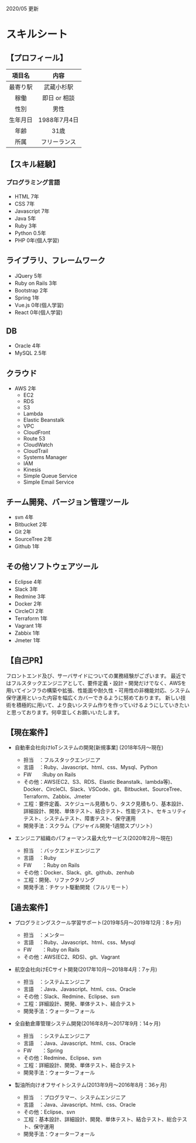 2020/05 更新
# スキルシート

## 【プロフィール】

| 項目名 | 内容 |
|:-----------:|:------------:|
| 最寄り駅 | 武蔵小杉駅 |
| 稼働 | 即日 or 相談 |
| 性別 | 男性 |
| 生年月日 | 1988年7月4日 |
| 年齢 | 31歳 |
| 所属 | フリーランス |

## 【スキル経験】
 
### プログラミング言語
- HTML 7年
- CSS  7年
- Javascript 7年
- Java 5年
- Ruby 3年
- Python 0.5年
- PHP 0年(個人学習)

## ライブラリ、フレームワーク
- JQuery 5年
- Ruby on Rails 3年
- Bootstrap 2年
- Spring 1年
- Vue.js 0年(個人学習)
- React 0年(個人学習)

## DB
- Oracle 4年
- MySQL 2.5年

## クラウド
- AWS 2年
  - EC2
  - RDS
  - S3
  - Lambda
  - Elastic Beanstalk
  - VPC
  - CloudFront
  - Route 53
  - CloudWatch
  - CloudTrail
  - Systems Manager
  - IAM
  - Kinesis
  - Simple Queue Service
  - Simple Email Service

## チーム開発、バージョン管理ツール
- svn 4年
- Bitbucket 2年
- Git 2年
- SourceTree 2年
- Github 1年

## その他ソフトウェアツール
- Eclipse 4年
- Slack 3年
- Redmine 3年
- Docker 2年
- CircleCI 2年
- Terraform 1年
- Vagrant 1年
- Zabbix 1年
- Jmeter 1年

## 【自己PR】
フロントエンド及び、サーバサイドについての業務経験がございます。
最近ではフルスタックエンジニアとして、要件定義・設計・開発だけでなく、AWSを用いてインフラの構築や拡張、性能面や耐久性・可用性の非機能対応、システム保守運用といった内容を幅広くカバーできるように努めております。
新しい技術を積極的に用いて、より良いシステム作りを作っていけるようにしていきたいと思っております。何卒宜しくお願いいたします。

## 【現在案件】

- 自動車会社向けIoTシステムの開発[新規事業] (2018年5月〜現在)
  - 担当　：フルスタックエンジニア
  - 言語　：Ruby、Javascript、html、css、Mysql、Python
  - FW　　:Ruby on Rails
  - その他：AWS(EC2、S3、RDS、Elastic Beanstalk、lambda等)、Docker、CircleCI、Slack、VSCode、git、Bitbucket、SourceTree、Terraform、Zabbix、Jmeter
  - 工程：要件定義、スケジュール見積もり、タスク見積もり、基本設計、詳細設計、開発、単体テスト、結合テスト、性能テスト、セキュリティテスト、システムテスト、障害テスト、保守運用
  - 開発手法：スクラム（アジャイル開発-1週間スプリント）

- エンジニア組織のパフォーマンス最大化サービス(2020年2月〜現在)
  - 担当　：バックエンドエンジニア
  - 言語　：Ruby
  - FW　　：Ruby on Rails
  - その他：Docker、Slack、git、github、zenhub
  - 工程：開発、リファクタリング
  - 開発手法：チケット駆動開発（フルリモート）

## 【過去案件】
- プログラミングスクール学習サポート(2019年5月〜2019年12月：8ヶ月)
  - 担当　：メンター
  - 言語　：Ruby、Javascript、html、css、Mysql
  - FW　　：Ruby on Rails
  - その他：AWS(EC2、RDS)、git、Vagrant

- 航空会社向けECサイト開発(2017年10月〜2018年4月：7ヶ月)
  - 担当　：システムエンジニア
  - 言語　：Java、Javascript、html、css、Oracle
  - その他：Slack、Redmine、Eclipse、svn
  - 工程：詳細設計、開発、単体テスト、結合テスト
  - 開発手法：ウォーターフォール
 
- 全自動倉庫管理システム開発(2016年8月〜2017年9月：14ヶ月)
  - 担当　：システムエンジニア
  - 言語　：Java、Javascript、html、css、Oracle
  - FW　　：Spring
  - その他：Redmine、Eclipse、svn
  - 工程：詳細設計、開発、単体テスト、結合テスト
  - 開発手法：ウォーターフォール

- 製油所向けオフサイトシステム(2013年9月〜2016年8月：36ヶ月)
  - 担当　：プログラマー、システムエンジニア
  - 言語　：Java、Javascript、html、css、Oracle
  - その他：Eclipse、svn
  - 工程：基本設計、詳細設計、開発、単体テスト、結合テスト、総合テスト、保守運用
  - 開発手法：ウォーターフォール
